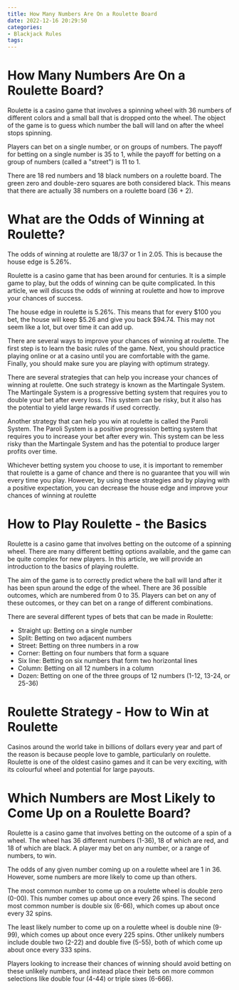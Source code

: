 ```yaml
---
title: How Many Numbers Are On a Roulette Board
date: 2022-12-16 20:29:50
categories:
- Blackjack Rules
tags:
---
```



#  How Many Numbers Are On a Roulette Board?

Roulette is a casino game that involves a spinning wheel with 36 numbers of different colors and a small ball that is dropped onto the wheel. The object of the game is to guess which number the ball will land on after the wheel stops spinning.

Players can bet on a single number, or on groups of numbers. The payoff for betting on a single number is 35 to 1, while the payoff for betting on a group of numbers (called a "street") is 11 to 1.

There are 18 red numbers and 18 black numbers on a roulette board. The green zero and double-zero squares are both considered black. This means that there are actually 38 numbers on a roulette board (36 + 2).

#  What are the Odds of Winning at Roulette?

The odds of winning at roulette are 18/37 or 1 in 2.05. This is because the house edge is 5.26%.

Roulette is a casino game that has been around for centuries. It is a simple game to play, but the odds of winning can be quite complicated. In this article, we will discuss the odds of winning at roulette and how to improve your chances of success.

The house edge in roulette is 5.26%. This means that for every $100 you bet, the house will keep $5.26 and give you back $94.74. This may not seem like a lot, but over time it can add up.

There are several ways to improve your chances of winning at roulette. The first step is to learn the basic rules of the game. Next, you should practice playing online or at a casino until you are comfortable with the game. Finally, you should make sure you are playing with optimum strategy.

There are several strategies that can help you increase your chances of winning at roulette. One such strategy is known as the Martingale System. The Martingale System is a progressive betting system that requires you to double your bet after every loss. This system can be risky, but it also has the potential to yield large rewards if used correctly.

Another strategy that can help you win at roulette is called the Paroli System. The Paroli System is a positive progression betting system that requires you to increase your bet after every win. This system can be less risky than the Martingale System and has the potential to produce larger profits over time.

Whichever betting system you choose to use, it is important to remember that roulette is a game of chance and there is no guarantee that you will win every time you play. However, by using these strategies and by playing with a positive expectation, you can decrease the house edge and improve your chances of winning at roulette

#  How to Play Roulette - the Basics

Roulette is a casino game that involves betting on the outcome of a spinning wheel. There are many different betting options available, and the game can be quite complex for new players. In this article, we will provide an introduction to the basics of playing roulette.

The aim of the game is to correctly predict where the ball will land after it has been spun around the edge of the wheel. There are 36 possible outcomes, which are numbered from 0 to 35. Players can bet on any of these outcomes, or they can bet on a range of different combinations.

There are several different types of bets that can be made in Roulette:

- Straight up: Betting on a single number
- Split: Betting on two adjacent numbers
- Street: Betting on three numbers in a row
- Corner: Betting on four numbers that form a square
- Six line: Betting on six numbers that form two horizontal lines
- Column: Betting on all 12 numbers in a column
- Dozen: Betting on one of the three groups of 12 numbers (1-12, 13-24, or 25-36)

#  Roulette Strategy - How to Win at Roulette

Casinos around the world take in billions of dollars every year and part of the reason is because people love to gamble, particularly on roulette. Roulette is one of the oldest casino games and it can be very exciting, with its colourful wheel and potential for large payouts.

#  Which Numbers are Most Likely to Come Up on a Roulette Board?

Roulette is a casino game that involves betting on the outcome of a spin of a wheel. The wheel has 36 different numbers (1-36), 18 of which are red, and 18 of which are black. A player may bet on any number, or a range of numbers, to win.

The odds of any given number coming up on a roulette wheel are 1 in 36. However, some numbers are more likely to come up than others.

The most common number to come up on a roulette wheel is double zero (0-00). This number comes up about once every 26 spins. The second most common number is double six (6-66), which comes up about once every 32 spins.

The least likely number to come up on a roulette wheel is double nine (9-99), which comes up about once every 225 spins. Other unlikely numbers include double two (2-22) and double five (5-55), both of which come up about once every 333 spins.

Players looking to increase their chances of winning should avoid betting on these unlikely numbers, and instead place their bets on more common selections like double four (4-44) or triple sixes (6-666).